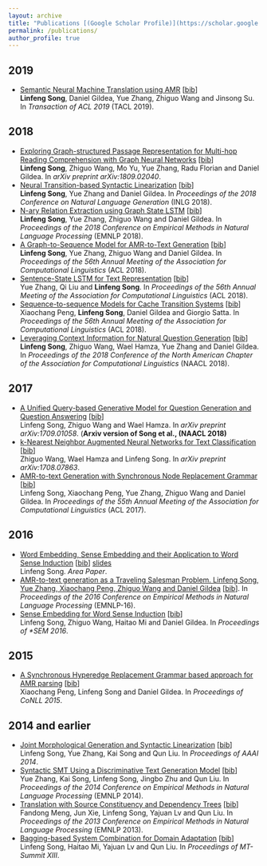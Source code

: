 ```yaml
---
layout: archive
title: "Publications [(Google Scholar Profile)](https://scholar.google.com/citations?user=yWZdmLYAAAAJ&hl=en)"
permalink: /publications/
author_profile: true
---
```


## 2019

* [Semantic Neural Machine Translation using AMR]() \[[bib]()\] <br>
<b>Linfeng Song</b>, Daniel Gildea, Yue Zhang, Zhiguo Wang and Jinsong Su. 
In <i>Transaction of ACL 2019</i> (TACL 2019).

## 2018

* [Exploring Graph-structured Passage Representation for Multi-hop Reading Comprehension with Graph Neural Networks]() \[[bib]()\] <br>
<b>Linfeng Song</b>, Zhiguo Wang, Mo Yu, Yue Zhang, Radu Florian and Daniel Gildea.
In <i>arXiv preprint arXiv:1809.02040</i>.
* [Neural Transition-based Syntactic Linearization]() \[[bib]()\] </br>
<b>Linfeng Song</b>, Yue Zhang and Daniel Gildea.
In <i>Proceedings of the 2018 Conference on Natural Language Generation</i> (INLG 2018).
* [N-ary Relation Extraction using Graph State LSTM]() \[[bib]()\] <br>
<b>Linfeng Song</b>, Yue Zhang, Zhiguo Wang and Daniel Gildea.
In <i>Proceedings of the 2018 Conference on Empirical Methods in Natural Language Processing</i> (EMNLP 2018).
* [A Graph-to-Sequence Model for AMR-to-Text Generation]() \[[bib]()\] <br>
<b>Linfeng Song</b>, Yue Zhang, Zhiguo Wang and Daniel Gildea.
In <i>Proceedings of the 56th Annual Meeting of the Association for Computational Linguistics</i> (ACL 2018).
* [Sentence-State LSTM for Text Representation]() \[[bib]()\] <br>
Yue Zhang, Qi Liu and <b>Linfeng Song</b>.
In <i>Proceedings of the 56th Annual Meeting of the Association for Computational Linguistics</i> (ACL 2018).
* [Sequence-to-sequence Models for Cache Transition Systems]() \[[bib]()\] <br>
Xiaochang Peng, <b>Linfeng Song</b>, Daniel Gildea and Giorgio Satta.
In <i>Proceedings of the 56th Annual Meeting of the Association for Computational Linguistics</i> (ACL 2018).
* [Leveraging Context Information for Natural Question Generation]() \[[bib]()\] <br>
<b>Linfeng Song</b>, Zhiguo Wang, Wael Hamza, Yue Zhang and Daniel Gildea.
In <i>Proceedings of the 2018 Conference of the North American Chapter of the Association for Computational Linguistics</i> (NAACL 2018).

## 2017

* [A Unified Query-based Generative Model for Question Generation and Question Answering]() \[[bib]()\] <br>
Linfeng Song, Zhiguo Wang and Wael Hamza.
In <i>arXiv preprint arXiv:1709.01058</i>. (<b>Arxiv version of Song et al., (NAACL 2018)</b>
* [k-Nearest Neighbor Augmented Neural Networks for Text Classification]() \[[bib]()\] <br>
Zhiguo Wang, Wael Hamza and Linfeng Song.
In <i>arXiv preprint arXiv:1708.07863</i>.
* [AMR-to-text Generation with Synchronous Node Replacement Grammar]() \[[bib]()\] <br>
Linfeng Song, Xiaochang Peng, Yue Zhang, Zhiguo Wang and Daniel Gildea.
In <i>Proceedings of the 55th Annual Meeting of the Association for Computational Linguistics</i> (ACL 2017).

## 2016

* [Word Embedding, Sense Embedding and their Application to Word Sense Induction]() \[[bib]()\] [slides]() <br>
Linfeng Song. <i>Area Paper</i>.
* [AMR-to-text generation as a Traveling Salesman Problem. Linfeng Song, Yue Zhang, Xiaochang Peng, Zhiguo Wang and Daniel Gildea]() \[[bib]()\].
In <i>Proceedings of the 2016 Conference on Empirical Methods in Natural Language Processing</i> (EMNLP-16).
* [Sense Embedding for Word Sense Induction]() \[[bib]()\] <br>
Linfeng Song, Zhiguo Wang, Haitao Mi and Daniel Gildea.
In <i>Proceedings of *SEM 2016</i>.

## 2015

* [A Synchronous Hyperedge Replacement Grammar based approach for AMR parsing]() \[[bib]()\] <br>
Xiaochang Peng, Linfeng Song and Daniel Gildea.
In <i>Proceedings of CoNLL 2015</i>.

## 2014 and earlier

* [Joint Morphological Generation and Syntactic Linearization]() \[[bib]()\] <br>
Linfeng Song, Yue Zhang, Kai Song and Qun Liu. 
In <i>Proceedings of AAAI 2014</i>.
* [Syntactic SMT Using a Discriminative Text Generation Model]() \[[bib]()\] <br>
Yue Zhang, Kai Song, Linfeng Song, Jingbo Zhu and Qun Liu.
In <i>Proceedings of the 2014 Conference on Empirical Methods in Natural Language Processing</i> (EMNLP 2014).
* [Translation with Source Constituency and Dependency Trees]() \[[bib]()\] <br>
Fandong Meng, Jun Xie, Linfeng Song, Yajuan Lv and Qun Liu.
In <i>Proceedings of the 2013 Conference on Empirical Methods in Natural Language Processing</i> (EMNLP 2013).
* [Bagging-based System Combination for Domain Adaptation]() \[[bib]()\] <br>
Linfeng Song, Haitao Mi, Yajuan Lv and Qun Liu.
In <i>Proceedings of MT-Summit XIII</i>.
